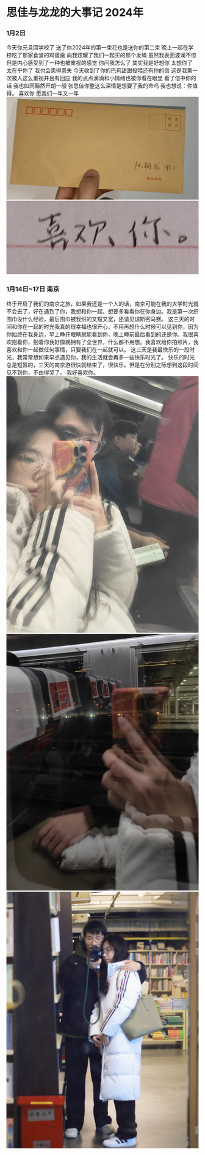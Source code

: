 # 思佳与龙龙的大事记 2024年

### 1月2日

今天你元旦回学校了 送了你2024年的第一束花也是送你的第二束 晚上一起在学校吃了那家食堂的鸡蛋羹 向我炫耀了我们一起买的那个发绳 虽然我表面波澜不惊 但是内心感受到了一种也被重视的感觉 你问我怎么了 其实我是好想你 太想你了 太在乎你了 我也会患得患失 今天收到了你的巴莉甜甜投喂还有你的信 这是我第一次被人这么重视并且有回应 我的点点滴滴和小情绪也被你看在眼里 看了信中你的话 我也如同豁然开朗一般 张思佳你整这么深情是想要了我的命吗 我也想说：你值得。 喜欢你 愿我们一年又一年
![](img/2024/0102-1.jpg)![](img/2024//0102-2.jpg)

### 1月14日~17日 南京

终于开启了我们的南京之旅，如果我还是一个人的话，南京可能在我的大学时光就不会去了，好在遇到了你，我想和你一起，想要多看看你在你身边。我是第一次织围巾没什么经验，最后围巾被我织的又短又宽，还请见谅斯密马赛。
这三天的时间和你在一起的时光我真的很幸福也很开心，不用再想什么时候可以见到你，因为你始终在我身边，早上睁开眼睛就能看到你，晚上睡前最后看到的还是你。我很喜欢抱着你，抱着你我好像就拥有了全世界，什么都不用想。我喜欢给你拍照片，我喜欢和你一起做任何事情，只要我们在一起就可以。
这三天是我最快乐的一段时光，我常常想如果早点遇见你，我的生活就会再多一些快乐时光了。
快乐的时光总是短暂的，三天的南京游很快就结束了，很快乐。但是在分别之际想到这段时间见不到你，不由得哭了。
我好喜欢你。
![](img/2024/0114-1.jpg)![](img/2024//0114-2.jpg)![](img/2024//0114-3.jpg)
